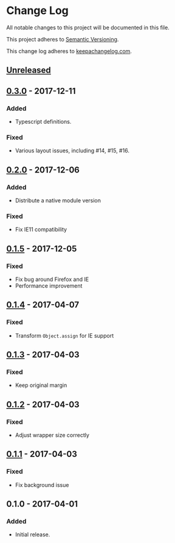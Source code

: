 # Change Log

All notable changes to this project will be documented in this file.

This project adheres to [Semantic Versioning](http://semver.org/).

This change log adheres to [keepachangelog.com](http://keepachangelog.com).

## [Unreleased]

## [0.3.0] - 2017-12-11
### Added
- Typescript definitions.

### Fixed
- Various layout issues, including #14, #15, #16.

## [0.2.0] - 2017-12-06
### Added
- Distribute a native module version

### Fixed
- Fix IE11 compatibility

## [0.1.5] - 2017-12-05
### Fixed
- Fix bug around Firefox and IE
- Performance improvement

## [0.1.4] - 2017-04-07
### Fixed
- Transform `Object.assign` for IE support

## [0.1.3] - 2017-04-03
### Fixed
- Keep original margin

## [0.1.2] - 2017-04-03
### Fixed
- Adjust wrapper size correctly

## [0.1.1] - 2017-04-03
### Fixed
- Fix background issue

## 0.1.0 - 2017-04-01
### Added
- Initial release.

[Unreleased]: https://github.com/yuku/textoverlay/compare/v0.2.0...HEAD
[0.3.0]: https://github.com/yuku/textoverlay/compare/v0.2.0...v0.3.0
[0.2.0]: https://github.com/yuku/textoverlay/compare/v0.1.5...v0.2.0
[0.1.5]: https://github.com/yuku/textoverlay/compare/v0.1.4...v0.1.5
[0.1.4]: https://github.com/yuku/textoverlay/compare/v0.1.3...v0.1.4
[0.1.3]: https://github.com/yuku/textoverlay/compare/v0.1.2...v0.1.3
[0.1.2]: https://github.com/yuku/textoverlay/compare/v0.1.1...v0.1.2
[0.1.1]: https://github.com/yuku/textoverlay/compare/v0.1.0...v0.1.1
